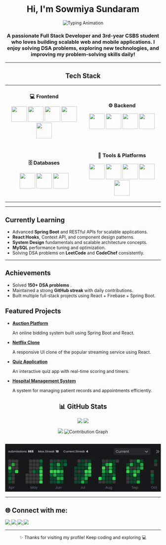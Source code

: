 <!-- Header Section -->
<h1 align="center">Hi, I'm <b>Sowmiya Sundaram</b></h1>

<!-- Typing Animation -->
<p align="center">
  <img src="https://readme-typing-svg.herokuapp.com?font=Fira+Code&size=25&pause=1000&color=00C0FF&center=true&vCenter=true&width=600&lines=Full+Stack+Developer;DSA+Enthusiast;Competitive+Programmer;Problem+Solver" alt="Typing Animation" />
</p>

<!-- About Me -->
<h3 align="center">
  A passionate Full Stack Developer and 3rd-year CSBS student who loves building scalable web and mobile applications.  
  I enjoy solving DSA problems, exploring new technologies, and improving my problem-solving skills daily!
</h3>

---

<!-- Tech Stack -->
<h2 align="center"> Tech Stack</h2>

<table align="center">
  <tr>
    <td align="center" width="50%">
      <h3>💻 Frontend</h3>
      <p>
        <img src="https://cdn.jsdelivr.net/gh/devicons/devicon/icons/react/react-original.svg" width="50" height="50"/>
        <img src="https://cdn.jsdelivr.net/gh/devicons/devicon/icons/html5/html5-original.svg" width="50" height="50"/>
        <img src="https://cdn.jsdelivr.net/gh/devicons/devicon/icons/css3/css3-original.svg" width="50" height="50"/>
        <img src="https://cdn.jsdelivr.net/gh/devicons/devicon/icons/javascript/javascript-original.svg" width="50" height="50"/>
        <img src="https://www.vectorlogo.zone/logos/tailwindcss/tailwindcss-icon.svg" width="50" height="50"/>
      </p>
    </td>
    <td align="center" width="50%">
      <h3>⚙️ Backend</h3>
      <p>
        <img src="https://cdn.jsdelivr.net/gh/devicons/devicon/icons/java/java-original.svg" width="50" height="50"/>
        <img src="https://cdn.jsdelivr.net/gh/devicons/devicon/icons/spring/spring-original.svg" width="50" height="50"/>
        <img src="https://cdn.jsdelivr.net/gh/devicons/devicon/icons/python/python-original.svg" width="50" height="50"/>
        <img src="https://www.vectorlogo.zone/logos/firebase/firebase-icon.svg" width="50" height="50"/>
      </p>
    </td>
  </tr>
  <tr>
    <td align="center" width="50%">
      <h3>🗄️ Databases</h3>
      <p>
        <img src="https://cdn.jsdelivr.net/gh/devicons/devicon/icons/mysql/mysql-original.svg" width="50" height="50"/>
        <img src="https://cdn.jsdelivr.net/gh/devicons/devicon/icons/mongodb/mongodb-original.svg" width="50" height="50"/>
        <img src="https://www.vectorlogo.zone/logos/firebase/firebase-icon.svg" width="50" height="50"/>
      </p>
    </td>
    <td align="center" width="50%">
      <h3>🧰 Tools & Platforms</h3>
      <p>
        <img src="https://cdn.jsdelivr.net/gh/devicons/devicon/icons/git/git-original.svg" width="50" height="50"/>
        <img src="https://cdn.jsdelivr.net/gh/devicons/devicon/icons/github/github-original.svg" width="50" height="50"/>
        <img src="https://cdn.jsdelivr.net/gh/devicons/devicon/icons/vscode/vscode-original.svg" width="50" height="50"/>
        <img src="https://www.vectorlogo.zone/logos/getpostman/getpostman-icon.svg" width="50" height="50"/>
        <img src="https://cdn.jsdelivr.net/gh/devicons/devicon/icons/vite/vite-original.svg" width="50" height="50"/>
      </p>
    </td>
  </tr>
</table>

---

<!-- Currently Learning -->
<h2> Currently Learning</h2>
<ul>
  <li>Advanced <b>Spring Boot</b> and RESTful APIs for scalable applications.</li>
  <li><b>React Hooks</b>, Context API, and component design patterns.</li>
  <li><b>System Design</b> fundamentals and scalable architecture concepts.</li>
  <li><b>MySQL</b> performance tuning and optimization.</li>
  <li>Solving DSA problems on <b>LeetCode</b> and <b>CodeChef</b> consistently.</li>
</ul>

---

<!-- Achievements -->
<h2> Achievements</h2>
<ul>
  <li> Solved <b>150+ DSA problems</b> .</li>
  <li> Maintained a strong <b>GitHub streak</b> with daily contributions.</li>
  <li> Built multiple full-stack projects using React + Firebase + Spring Boot.</li>
</ul>

<h2>Featured Projects</h2>
<ul>
    <li>
        <b><a href="https://github.com/srsowmiya/auction-platform" target="_blank">Auction Platform</a></b>
        <p>An online bidding system built using Spring Boot and React.</p>
    </li>
    <li>
        <b><a href="https://github.com/srsowmiya/netflix-clone" target="_blank">Netflix Clone</a></b>
        <p>A responsive UI clone of the popular streaming service using React.</p>
    </li>
    <li>
        <b><a href="https://github.com/srsowmiya/quiz-application" target="_blank">Quiz Application</a></b>
        <p>An interactive quiz app with real-time scoring and timers.</p>
    </li>
    <li>
        <b><a href="https://github.com/srsowmiya/hospital-management-system" target="_blank">Hospital Management System</a></b>
        <p>A system for managing patient records and appointments efficiently.</p>
    </li>
</ul>

<!-- GitHub Stats (4 Cards) -->
<h2 align="center">📊 GitHub Stats</h2>

<p align="center">
  <!-- General GitHub stats -->
  <img src="https://github-readme-stats.vercel.app/api?username=srsowmiya&show_icons=true&theme=tokyonight" height="170" />
  <!-- GitHub streak stats -->
  <img src="https://github-readme-streak-stats.herokuapp.com/?user=srsowmiya&theme=tokyonight" height="170" />
</p>

<p align="center">
  <!-- Most used languages -->
  <img src="https://github-readme-stats.vercel.app/api/top-langs/?username=srsowmiya&layout=compact&theme=tokyonight" height="170" />
  <!-- Contribution heatmap -->
  <img src="https://github-readme-activity-graph.vercel.app/graph?username=srsowmiya&bg_color=1a1b27&color=70A4FC&line=70A4FC&point=FFFFFF&area=true&hide_border=true" height="300" alt="Contribution Graph" />
</p>

<p align="center">
  <img src="./codolio heatmap.jpg" alt="Codolio Heatmap" />
</p>

---

<!-- Connect Section -->
<h2>🌐 Connect with me:</h2>
<p align="left">
  <a href="https://linkedin.com/in/sowmiyasundaram" target="_blank">
    <img src="https://img.shields.io/badge/LinkedIn-0A66C2?style=for-the-badge&logo=linkedin&logoColor=white" />
  </a>
  <a href="https://leetcode.com/u/sowmiya/" target="_blank">
    <img src="https://img.shields.io/badge/LeetCode-F89F1B?style=for-the-badge&logo=LeetCode&logoColor=white" />
  </a>
  <a href="https://www.codechef.com/users/sowmiya" target="_blank">
    <img src="https://img.shields.io/badge/CodeChef-5B4638?style=for-the-badge&logo=CodeChef&logoColor=white" />
  </a>
  <a href="https://github.com/srsowmiya" target="_blank">
    <img src="https://img.shields.io/badge/GitHub-171515?style=for-the-badge&logo=github&logoColor=white" />
  </a>
</p>

---

<!-- Footer -->
<p align="center">✨ Thanks for visiting my profile! Keep coding and exploring 💻</p>
